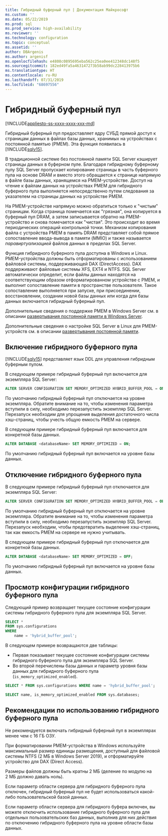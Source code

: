 ```yaml
---
title: Гибридный буферный пул | Документация Майкрософт
ms.custom: ''
ms.date: 05/22/2019
ms.prod: sql
ms.prod_service: high-availability
ms.reviewer: ''
ms.technology: configuration
ms.topic: conceptual
ms.assetid: ''
author: DBArgenis
ms.author: argenisf
ms.openlocfilehash: e4808c0895695eba562c25ea0ee412348dc148f5
ms.sourcegitcommit: 182ed49fa5a463147273b58ab99dc228413975b6
ms.translationtype: HT
ms.contentlocale: ru-RU
ms.lasthandoff: 07/31/2019
ms.locfileid: "68697556"
---
```

# <a name="hybrid-buffer-pool"></a>Гибридный буферный пул
[!INCLUDE[appliesto-ss-xxxx-xxxx-xxx-md](../../includes/appliesto-ss-xxxx-xxxx-xxx-md.md)]

Гибридный буферный пул предоставляет ядру СУБД прямой доступ к страницам данных в файлах базы данных, хранимых на устройствах с постоянной памятью (PMEM). Эта функция появилась в [!INCLUDE[sqlv15](../../includes/sssqlv15-md.md)].

В традиционной системе без постоянной памяти SQL Server кэширует страницы данных в буферном пуле. Благодаря гибридному буферному пулу SQL Server пропускает копирование страницы в часть буферного пула на основе DRAM и вместо этого обращается к странице напрямую в файле базы данных, хранящемся на PMEM-устройстве. Доступ на чтение к файлам данных на устройствах PMEM для гибридного буферного пула выполняется непосредственно путем следования за указателем на страницы данных на устройстве PMEM.  

На PMEM-устройстве напрямую можно обратиться только к "чистым" страницам. Когда страница помечается как "грязная", она копируется в буферный пул DRAM, а затем записывается обратно на PMEM-устройство и снова помечается как "чистая". Это происходит во время периодических операций контрольной точки. Механизм копирования файла с устройства PMEM в память DRAM представляет собой прямое сопоставление ввода-вывода в памяти (MMIO) и также называется *паравиртуализацией* файлов данных в пределах SQL Server.


Функция гибридного буферного пула доступна в Windows и Linux. PMEM-устройства должны быть отформатированы с использованием файловой системы, поддерживающей DAX (DirectAccess). DAX поддерживают файловые системы XFS, EXT4 и NTFS. SQL Server автоматически определит, если файлы данных находятся на соответствующим образом отформатированном устройстве с PMEM, и выполнит сопоставление памяти в пространстве пользователя. Такое сопоставление выполняется при запуске, при присоединении, восстановлении, создании новой базы данных или когда для базы данных включается гибридный буферный пул.

Дополнительные сведения о поддержке PMEM в Windows Server см. в описании [развертывания постоянной памяти в Windows Server](/windows-server/storage/storage-spaces/deploy-pmem/).

Дополнительные сведения о настройке SQL Server в Linux для PMEM-устройств см. в описании [развертывания постоянной памяти](../../linux/sql-server-linux-configure-pmem.md).

## <a name="enable-hybrid-buffer-pool"></a>Включение гибридного буферного пула

[!INCLUDE[sqlv15](../../includes/sssqlv15-md.md)] представляет язык DDL для управления гибридным буферным пулом.

В следующем примере гибридный буферный пул включается для экземпляра SQL Server:

```sql
ALTER SERVER CONFIGURATION SET MEMORY_OPTIMIZED HYBRID_BUFFER_POOL = ON;
```

По умолчанию гибридный буферный пул отключается на уровне экземпляра. Обратите внимание на то, чтобы изменения параметра вступили в силу, необходимо перезапустить экземпляр SQL Server. Перезапуск необходим для упрощения выделения достаточного числа хэш-страниц, чтобы учесть общую емкость PMEM на сервере.

В следующем примере гибридный буферный пул включается для конкретной базы данных.

```sql
ALTER DATABASE <databaseName> SET MEMORY_OPTIMIZED = ON;
```

По умолчанию гибридный буферный пул включается на уровне базы данных.

## <a name="disable-hybrid-buffer-pool"></a>Отключение гибридного буферного пула

В следующем примере гибридный буферный пул отключается для экземпляра SQL Server:

```sql
ALTER SERVER CONFIGURATION SET MEMORY_OPTIMIZED HYBRID_BUFFER_POOL = OFF;
```

По умолчанию гибридный буферный пул отключается на уровне экземпляра. Обратите внимание на то, чтобы изменения параметра вступили в силу, необходимо перезапустить экземпляр SQL Server. Перезапуск необходим, чтобы предотвратить выделение хэш-страниц, так как емкость PMEM на сервере не нужно учитывать.

В следующем примере гибридный буферный пул отключается для конкретной базы данных.

```sql
ALTER DATABASE <databaseName> SET MEMORY_OPTIMIZED = OFF;
```

По умолчанию гибридный буферный пул включается на уровне базы данных.

## <a name="view-hybrid-buffer-pool-configuration"></a>Просмотр конфигурации гибридного буферного пула

Следующий пример возвращает текущее состояние конфигурации системы гибридного буферного пула для экземпляра SQL Server.

```sql
SELECT *
FROM sys.configurations
WHERE
    name = 'hybrid_buffer_pool';
```

В следующем примере возвращаются две таблицы:

- Первая показывает текущее состояние конфигурации системы гибридного буферного пула для экземпляра SQL Server.
- Во второй перечислены базы данных и параметр уровня базы данных для гибридного буферного пула (`is_memory_optimized_enabled`).

```sql
SELECT * FROM sys.configurations WHERE name = 'hybrid_buffer_pool';

SELECT name, is_memory_optimized_enabled FROM sys.databases;
```

## <a name="best-practices-for-hybrid-buffer-pool"></a>Рекомендации по использованию гибридного буферного пула

Не рекомендуется включать гибридный буферный пул в экземплярах менее чем с 16 ГБ ОЗУ.

При форматировании PMEM-устройства в Windows используйте максимальный размер единицы размещения, доступный для файловой системы NTFS (2 МБ в Windows Server 2019), и отформатируйте устройство для DAX (Direct Access).

Размеры файлов должны быть кратны 2 МБ (деление по модулю на 2 МБ должно давать ноль).

Если параметр области сервера для гибридного буферного пула отключен, гибридный буферный пул не будет использоваться какой-либо пользовательской базой данных.

Если параметр области сервера для гибридного буфера включен, вы можете отключить использование гибридного буферного пула для отдельных пользовательских баз данных, выполнив для них действия по отключению гибридного буферного пула на уровне области базы данных.
